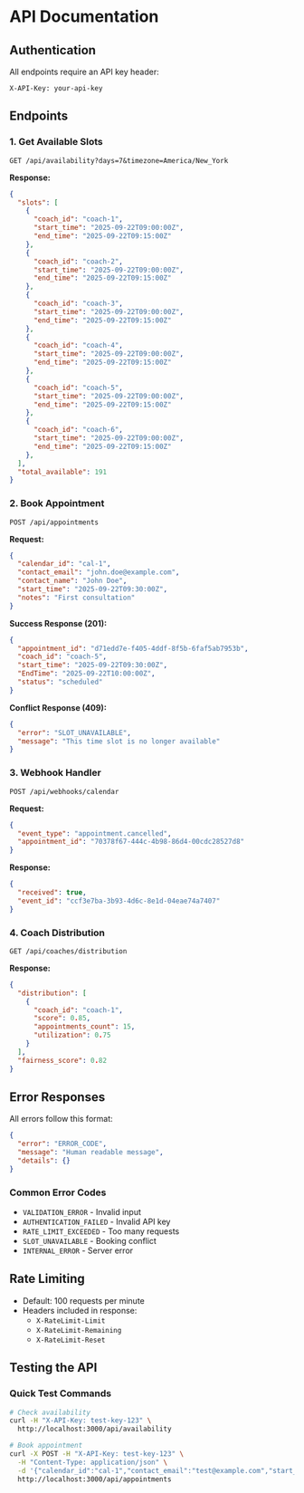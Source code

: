 # API Documentation

## Authentication
All endpoints require an API key header:
```
X-API-Key: your-api-key
```

## Endpoints

### 1. Get Available Slots
```http
GET /api/availability?days=7&timezone=America/New_York
```

**Response:**
```json
{
  "slots": [
    {
      "coach_id": "coach-1",
      "start_time": "2025-09-22T09:00:00Z",
      "end_time": "2025-09-22T09:15:00Z"
    },
    {
      "coach_id": "coach-2",
      "start_time": "2025-09-22T09:00:00Z",
      "end_time": "2025-09-22T09:15:00Z"
    },
    {
      "coach_id": "coach-3",
      "start_time": "2025-09-22T09:00:00Z",
      "end_time": "2025-09-22T09:15:00Z"
    },
    {
      "coach_id": "coach-4",
      "start_time": "2025-09-22T09:00:00Z",
      "end_time": "2025-09-22T09:15:00Z"
    },
    {
      "coach_id": "coach-5",
      "start_time": "2025-09-22T09:00:00Z",
      "end_time": "2025-09-22T09:15:00Z"
    },
    {
      "coach_id": "coach-6",
      "start_time": "2025-09-22T09:00:00Z",
      "end_time": "2025-09-22T09:15:00Z"
    },
  ],
  "total_available": 191
}
```

### 2. Book Appointment
```http
POST /api/appointments
```

**Request:**
```json
{
  "calendar_id": "cal-1",
  "contact_email": "john.doe@example.com",
  "contact_name": "John Doe",
  "start_time": "2025-09-22T09:30:00Z",
  "notes": "First consultation"
}
```

**Success Response (201):**
```json
{
  "appointment_id": "d71edd7e-f405-4ddf-8f5b-6faf5ab7953b",
  "coach_id": "coach-5",
  "start_time": "2025-09-22T09:30:00Z",
  "EndTime": "2025-09-22T10:00:00Z",
  "status": "scheduled"
}
```

**Conflict Response (409):**
```json
{
  "error": "SLOT_UNAVAILABLE",
  "message": "This time slot is no longer available"
}
```

### 3. Webhook Handler
```http
POST /api/webhooks/calendar
```

**Request:**
```json
{
  "event_type": "appointment.cancelled",
  "appointment_id": "70378f67-444c-4b98-86d4-00cdc28527d8"
}
```

**Response:**
```json
{
  "received": true,
  "event_id": "ccf3e7ba-3b93-4d6c-8e1d-04eae74a7407"
}
```

### 4. Coach Distribution
```http
GET /api/coaches/distribution
```

**Response:**
```json
{
  "distribution": [
    {
      "coach_id": "coach-1",
      "score": 0.85,
      "appointments_count": 15,
      "utilization": 0.75
    }
  ],
  "fairness_score": 0.82
}
```

## Error Responses

All errors follow this format:
```json
{
  "error": "ERROR_CODE",
  "message": "Human readable message",
  "details": {}
}
```

### Common Error Codes
- `VALIDATION_ERROR` - Invalid input
- `AUTHENTICATION_FAILED` - Invalid API key
- `RATE_LIMIT_EXCEEDED` - Too many requests
- `SLOT_UNAVAILABLE` - Booking conflict
- `INTERNAL_ERROR` - Server error

## Rate Limiting
- Default: 100 requests per minute
- Headers included in response:
  - `X-RateLimit-Limit`
  - `X-RateLimit-Remaining`
  - `X-RateLimit-Reset`

## Testing the API

### Quick Test Commands
```bash
# Check availability
curl -H "X-API-Key: test-key-123" \
  http://localhost:3000/api/availability

# Book appointment
curl -X POST -H "X-API-Key: test-key-123" \
  -H "Content-Type: application/json" \
  -d '{"calendar_id":"cal-1","contact_email":"test@example.com","start_time":"2024-01-15T14:00:00Z"}' \
  http://localhost:3000/api/appointments
```
